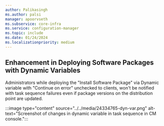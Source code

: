 ```yaml
---
author: Palikasingh
ms.author: palsi
manager: apoorvseth
ms.subservice: core-infra
ms.service: configuration-manager
ms.topic: include
ms.date: 01/24/2024
ms.localizationpriority: medium
---
```


## <a name="bkmk_TSVar"></a> Enhancement in Deploying Software Packages with Dynamic Variables 

<!--24334765-->
Administrators while deploying the "Install Software Package" via Dynamic variable with "Continue on error" unchecked to clients, won't be notified with task sequence failures even if package versions on the distribution point are updated.

:::image type="content" source="../../media/24334765-dyn-var.png" alt-text="Screenshot of changes in dynamic variable in task sequence in CM console.":::
